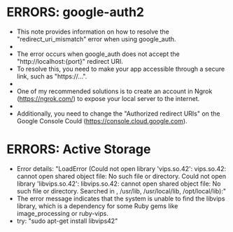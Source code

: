 # ERRORS: google-auth2

 * This note provides information on how to resolve the "redirect_uri_mismatch" error when using google_auth.
 * 
 * The error occurs when google_auth does not accept the "http://localhost:{port}" redirect URI.
 * To resolve this, you need to make your app accessible through a secure link, such as "https://...".
 * 
 * One of my recommended solutions is to create an account in Ngrok (https://ngrok.com/) to expose your local server to the internet.
 * 
 * Additionally, you need to change the "Authorized redirect URIs" on the Google Console Could (https://console.cloud.google.com).

# ERRORS: Active Storage
 * Error details: "LoadError (Could not open library 'vips.so.42': vips.so.42: cannot open shared object file: No such file or directory. Could not open library 'libvips.so.42': libvips.so.42: cannot open shared object file: No such file or directory. Searched in , /usr/lib, /usr/local/lib, /opt/local/lib):"
 * The error message indicates that the system is unable to find the libvips library, which is a dependency for some Ruby gems like image_processing or ruby-vips.
 * try: "sudo apt-get install libvips42"
